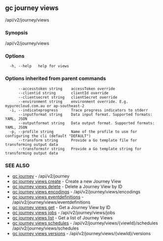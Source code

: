 ## gc journey views

/api/v2/journey/views

### Synopsis

/api/v2/journey/views

### Options

```
  -h, --help   help for views
```

### Options inherited from parent commands

```
      --accesstoken string    accessToken override
      --clientid string       clientId override
      --clientsecret string   clientSecret override
      --environment string    environment override. E.g. mypurecloud.com.au or ap-southeast-2
  -i, --indicateprogress      Trace progress indicators to stderr
      --inputformat string    Data input format. Supported formats: YAML, JSON
      --outputformat string   Data output format. Supported formats: YAML, JSON
  -p, --profile string        Name of the profile to use for configuring the cli (default "DEFAULT")
      --transform string      Provide a Go template file for transforming output data
      --transformstr string   Provide a Go template string for transforming output data
```

### SEE ALSO

* [gc journey](gc_journey.html)	 - /api/v2/journey
* [gc journey views create](gc_journey_views_create.html)	 - Create a new Journey View
* [gc journey views delete](gc_journey_views_delete.html)	 - Delete a Journey View by ID
* [gc journey views encodings](gc_journey_views_encodings.html)	 - /api/v2/journey/views/encodings
* [gc journey views eventdefinitions](gc_journey_views_eventdefinitions.html)	 - /api/v2/journey/views/eventdefinitions
* [gc journey views get](gc_journey_views_get.html)	 - Get a Journey View by ID
* [gc journey views jobs](gc_journey_views_jobs.html)	 - /api/v2/journey/views/jobs
* [gc journey views list](gc_journey_views_list.html)	 - Get a list of Journey Views
* [gc journey views schedules](gc_journey_views_schedules.html)	 - /api/v2/journey/views/{viewId}/schedules /api/v2/journey/views/schedules
* [gc journey views versions](gc_journey_views_versions.html)	 - /api/v2/journey/views/{viewId}/versions


